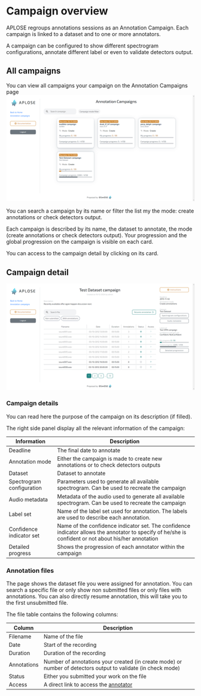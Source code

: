 # Campaign overview

APLOSE regroups annotations sessions as an Annotation Campaign. 
Each campaign is linked to a dataset and to one or more annotators.

A campaign can be configured to show different spectrogram configurations, annotate different label or even to validate detectors output.

## All campaigns

You can view all campaigns your campaign on the Annotation Campaigns page
![](../assets/campaigns/all-campaigns_user.png)

You can search a campaign by its name or filter the list my the mode: create annotations or check detectors output.

Each campaign is described by its name, the dataset to annotate, the mode (create annotations or check detectors output).
Your progression and the global progression on the campaign is visible on each card.

You can access to the campaign detail by clicking on its card.


## Campaign detail
![](../assets/campaigns/campaign-detail.png)

### Campaign details
You can read here the purpose of the campaign on its description (if filled).

The right side panel display all the relevant information of the campaign:

| Information               | Description                                                                                                                                           |
|---------------------------|-------------------------------------------------------------------------------------------------------------------------------------------------------|
| Deadline                  | The final date to annotate                                                                                                                            |
| Annotation mode           | Either the campaign is made to create new annotations or to check detectors outputs                                                                   |
| Dataset                   | Dataset to annotate                                                                                                                                   |
| Spectrogram configuration | Parameters used to generate all available spectrogram. Can be used to recreate the campaign                                                           |
| Audio metadata            | Metadata of the audio used to generate all available spectrogram. Can be used to recreate the campaign                                                |
| Label set                 | Name of the label set used for annotation. The labels are used to describe each annotation.                                                           |
| Confidence indicator set  | Name of the confidence indicator set. The confidence indicator allows the annotator to specify of he/she is confident or not about his/her annotation |
| Detailed progress         | Shows the progression of each annotator within the campaign                                                                                           |



### Annotation files
The page shows the dataset file you were assigned for annotation. You can search a specific file or only show non submitted files or only files with annotations.
You can also directly resume annotation, this will take you to the first unsubmitted file. 

The file table contains the following columns:

| Column      | Description                                                                                                   |
|-------------|---------------------------------------------------------------------------------------------------------------|
| Filename    | Name of the file                                                                                              |
| Date        | Start of the recording                                                                                        |
| Duration    | Duration of the recording                                                                                     |
| Annotations | Number of annotations your created (in create mode) or number of detectors output to validate (in check mode) |
| Status      | Either you submitted your work on the file                                                                    |
| Access      | A direct link to access the [annotator](./annotator)                                                          |

